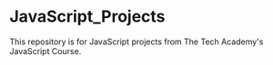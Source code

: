 # JavaScript_Projects
This repository is for JavaScript projects from The Tech Academy's JavaScript Course.
